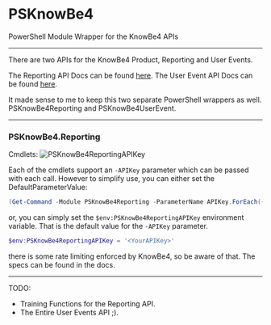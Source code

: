 # PSKnowBe4
PowerShell Module Wrapper for the KnowBe4 APIs

---

There are two APIs for the KnowBe4 Product, Reporting and User Events.

The Reporting API Docs can be found [here](https://developer.knowbe4.com/rest/reporting).
The User Event API Docs can be found [here](https://developer.knowbe4.com/rest/userEvents).

It made sense to me to keep this two separate PowerShell wrappers as well. PSKnowBe4Reporting and PSKnowBe4UserEvent.

---

### PSKnowBe4.Reporting

Cmdlets:
![PSKnowBe4ReportingAPIKey](/Docs/Images/PSKnowBe4ReportingAPIKey.png?raw=true)

Each of the cmdlets support an `-APIKey` parameter which can be passed with each call.  However to simplify use, you can either set the DefaultParameterValue:

```PowerShell
(Get-Command -Module PSKnowBe4Reporting -ParameterName APIKey.ForEach({$Global:PSDefaultParameterValues.Add("$($_.Name):APIKey", '<YourAPIKey')
```

or, you can simply set the `$env:PSKnowBe4ReportingAPIKey` environment variable.  That is the default value for the `-APIKey` parameter.

```PowerShell
$env:PSKnowBe4ReportingAPIKey = '<YourAPIKey>'
```

there is some rate limiting enforced by KnowBe4, so be aware of that.  The specs can be found in the docs.

---

TODO:
* Training Functions for the Reporting API.
* The Entire User Events API ;).
